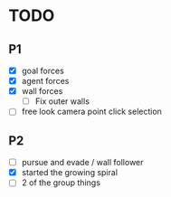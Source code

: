 
# TODO
## P1
- [x] goal forces
- [x] agent forces
- [x] wall forces
    - [ ] Fix outer walls
- [ ] free look camera point click selection

## P2
- [ ] pursue and evade / wall follower
- [x] started the growing spiral
- [ ] 2 of the group things
